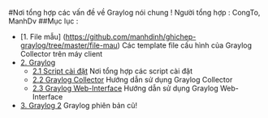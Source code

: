 #Nơi tổng hợp các vấn đề về Graylog nói chung !
Người tổng hợp : CongTo, ManhDv
##Mục lục :
- [1. File mẫu] (https://github.com/manhdinh/ghichep-graylog/tree/master/file-mau)
 Các template file cấu hình của Graylog Collector trên máy client
- [2. Graylog](https://github.com/manhdinh/ghichep-graylog/tree/master/graylog)
  - [2.1 Script cài đặt](https://github.com/manhdinh/ghichep-graylog/tree/master/graylog/Script%20c%C3%A0i%20%C4%91%E1%BA%B7t)
  Nơi tổng hợp các script cài đặt
  - [2.2 Graylog Collector](https://github.com/manhdinh/ghichep-graylog/tree/master/graylog/graylog-collector)
  Hướng dẫn sử dụng Graylog Collector
  - [2.3 Graylog Web-Interface](https://github.com/manhdinh/ghichep-graylog/tree/master/graylog/graylog-collector)
  Hướng dẫn sử dụng Graylog Web-Interface
- [3. Graylog 2](https://github.com/manhdinh/ghichep-graylog/tree/master/graylog2)
Graylog phiên bản cũ!
